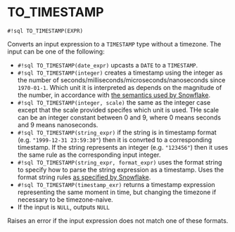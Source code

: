 # TO_TIMESTAMP


`#!sql TO_TIMESTAMP(EXPR)`

Converts an input expression to a `TIMESTAMP` type without a timezone. The input can be one of
the following:

- `#!sql TO_TIMESTAMP(date_expr)` upcasts a `DATE` to a `TIMESTAMP`.
- `#!sql TO_TIMESTAMP(integer)` creates a timestamp using the integer as the number of
seconds/milliseconds/microseconds/nanoseconds since `1970-01-1`. Which unit it is interpreted
as depends on the magnitude of the number, in accordance with [the semantics used by Snowflake](https://docs.snowflake.com/en/sql-reference/functions/to_date#usage-notes).
- `#!sql TO_TIMESTAMP(integer, scale)` the same as the integer case except that the scale provided specifes which
unit is used. THe scale can be an integer constant between 0 and 9, where 0 means seconds and 9 means nanoseconds.
- `#!sql TO_TIMESTAMP(string_expr)` if the string is in timestamp format (e.g. `"1999-12-31 23:59:30"`)
then it is convrted to a corresponding timestamp. If the string represents an integer
(e.g. `"123456"`) then it uses the same rule as the corresponding input integer.
- `#!sql TO_TIMESTAMP(string_expr, format_expr)` uses the format string to specify how to parse the
string expression as a timestamp. Uses the format string rules [as specified by Snowflake](https://docs.snowflake.com/en/sql-reference/functions-conversion#label-date-time-format-conversion).
- `#!sql TO_TIMESTAMP(timestamp_exr)` returns a timestamp expression representing the same moment in time,
but changing the timezone if necessary to be timezone-naive.
- If the input is `NULL`, outputs `NULL`

Raises an error if the input expression does not match one of these formats.

